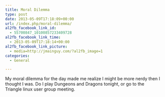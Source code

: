 ```yaml
---
title: Moral Dilemma
type: post
date: 2013-05-09T17:18:09+00:00
url: /index.php/moral-dilemma/
al2fb_facebook_link_id:
  - 55700847_10100857233409728
al2fb_facebook_link_time:
  - 2013-05-09T17:18:14+00:00
al2fb_facebook_link_picture:
  - media=http://jmainguy.com/?al2fb_image=1
categories:
  - General

---
```

My moral dilemma for the day made me realize I might be more nerdy then I thought I was. Do I play Dungeons and Dragons tonight, or go to the Triangle linux user group meeting.